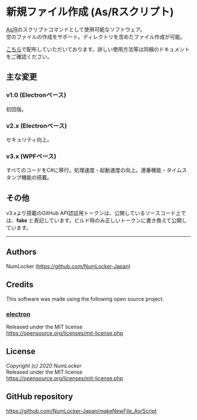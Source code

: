 # 新規ファイル作成 (As/Rスクリプト)
[As/R](https://all.undo.jp/asr/)のスクリプトコマンドとして使用可能なソフトウェア。<br>
空のファイルの作成をサポート。ディレクトリを含めたファイル作成が可能。

[こちら](https://all.undo.jp/asr/Appendix_UserTools.html)で配布していただいております。詳しい使用方法等は同梱のドキュメントをご確認ください。

## 主な変更
### v1.0 (Electronベース)
初回版。

### v2.x (Electronベース)
セキュリティ向上。

### v3.x (WPFベース)
すべてのコードをC#に移行。処理速度・起動速度の向上。連番機能・タイムスタンプ機能の搭載。

## その他
v3.xより搭載のGitHub API認証用トークンは、公開しているソースコード上では、**fake** と表記しています。ビルド時のみ正しいトークンに書き換えて公開しています。

---------------------

## Authors
NumLocker (https://github.com/NumLocker-Japan)

## Credits
This software was made using the following open source project.

### [electron](https://github.com/electron/electron)
Released under the MIT license<br>
https://opensource.org/licenses/mit-license.php

## License
*Copyright (c) 2020 NumLocker*<br>
Released under the MIT license<br>
https://opensource.org/licenses/mit-license.php

## GitHub repository
https://github.com/NumLocker-Japan/makeNewFile_AsrScript